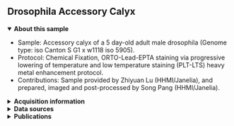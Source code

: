 ## Drosophila Accessory Calyx

<details open>
<summary><b>About this sample</b></summary>
<ul>
<li>Sample: Accessory calyx of a 5 day-old adult male drosophila (Genome type: iso Canton S G1 x w1118 iso 5905).</li>
<li>Protocol: Chemical Fixation, ORTO-Lead-EPTA staining via progressive lowering of temperature and low temperature staining (PLT-LTS) heavy metal enhancement protocol.</li>
<li>Contributions: Sample provided by Zhiyuan Lu (HHMI/Janelia), and prepared, imaged and post-processed by Song Pang (HHMI/Janelia).</li>
</ul>
</details>

<details>
<summary><b>Acquisition information</b></summary>
<ul>
<li>EHT (kV): 0.7</li>
<li>Bias (V): 0</li>
<li>Imaging current (nA): 0.3</li>
<li>Scanning speed (MHz): 2</li>
<li>Imaging duration (days): 19</li> 
<li>Data size (GB): 2670</li>
<li>Final voxel size (nm): 4 x 4 x 4 (X,Y,Z)</li>
<li>Data dimensions (µm): 50 x 40 x 87 (X,Y,Z)</li>
<li>Imaging start date: 12/6/2019</li>
</ul>
</details>
<details>
<summary><b>Data sources</b></summary>
<ul>
<li><code>fibsem/aligned</code>: SIFT-aligned raw FIB-SEM data </li>  
</ul>
</details>
<details>
<summary><b>Publications</b></summary>

<ul>
<li> n/a </li>
</ul>
</details>
